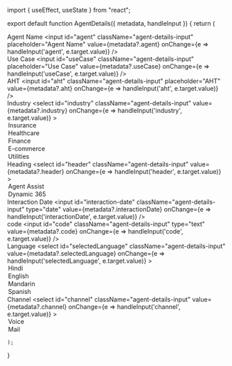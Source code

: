 import { useEffect, useState } from "react";

export default function AgentDetails({ metadata, handleInput }) {
    return (
        <div className="agent-details-container align-column">
            <div className="align-row">
                <div className="align-column">
                    <div className="agent-details-field">
                        <label className="agent-details-label">Agent Name</label>
                        <input
                            id="agent"
                            className="agent-details-input"
                            placeholder="Agent Name"
                            value={metadata?.agent}
                            onChange={e => handleInput('agent', e.target.value)}
                        />
                    </div>
                    <div className="agent-details-field">
                        <label className="agent-details-label">Use Case</label>
                        <input
                            id="useCase"
                            className="agent-details-input"
                            placeholder="Use Case"
                            value={metadata?.useCase}
                            onChange={e => handleInput('useCase', e.target.value)}
                        />
                    </div>
                    <div className="agent-details-field">
                        <label className="agent-details-label">AHT</label>
                        <input
                            id="aht"
                            className="agent-details-input"
                            placeholder="AHT"
                            value={metadata?.aht}
                            onChange={e => handleInput('aht', e.target.value)}
                        />
                    </div>
                    <div className="agent-details-field">
                        <label className="agent-details-label">Industry</label>
                        <select
                            id="industry"
                            className="agent-details-input"
                            value={metadata?.industry}
                            onChange={e => handleInput('industry', e.target.value)}
                        >
                            <option value="Insurance">Insurance</option>
                            <option value="Healthcare">Healthcare</option>
                            <option value="Finance">Finance</option>
                            <option value="E-commerce">E-commerce</option>
                            <option value="Utilities">Utilities</option>
                        </select>
                    </div>
                </div>
                <div className="align-column">
                    <div className="agent-details-field">
                        <label className="agent-details-label">Heading</label>
                        <select
                            id="header"
                            className="agent-details-input"
                            value={metadata?.header}
                            onChange={e => handleInput('header', e.target.value)}
                        >
                            <option value="Agent Assist">Agent Assist</option>
                            <option value="Dynamic 365">Dynamic 365</option>
                        </select>
                    </div>
                    <div className="agent-details-field">
                        <label className="agent-details-label">Interaction Date</label>
                        <input
                            id="interaction-date"
                            className="agent-details-input"
                            type="date"
                            value={metadata?.interactionDate}
                            onChange={e => handleInput('interactionDate', e.target.value)}
                        />
                    </div>
                    <div className="agent-details-field">
                        <label className="agent-details-label">code</label>
                        <input
                            id="code"
                            className="agent-details-input"
                            type="text"
                            value={metadata?.code}
                            onChange={e => handleInput('code', e.target.value)}
                        />
                    </div>
                    <div className="agent-details-field">
                        <label className="agent-details-label">Language</label>
                        <select
                            id="selectedLanguage"
                            className="agent-details-input"
                            value={metadata?.selectedLanguage}
                            onChange={e => handleInput('selectedLanguage', e.target.value)}
                        >
                            <option value="Hindi">Hindi</option>
                            <option value="English">English</option>
                            <option value="Mandarin">Mandarin</option>
                            <option value="Spanish">Spanish</option>
                        </select>
                    </div>
                </div>
            </div>
            <div className="agent-details-field">
                <label className="agent-details-label">Channel</label>
                <select
                    id="channel"
                    className="agent-details-input"
                    value={metadata?.channel}
                    onChange={e => handleInput('channel', e.target.value)}
                >
                    <option value="Voice">Voice</option>
                    <option value="Mail">Mail</option>
                </select>
            </div>
        </div>

    );
}


